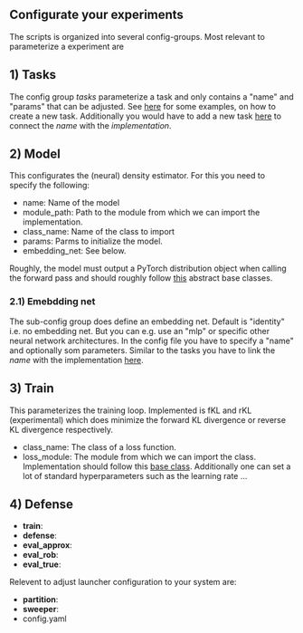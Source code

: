 
## Configurate your experiments

The scripts is organized into several config-groups. Most relevant to parameterize a experiment are

## 1) Tasks

The config group *tasks* parameterize a task and only contains a "name" and "params" that can be adjusted. See [here](https://github.com/mackelab/RABI/tree/main/src/rbibm/rbibm/tasks) for some examples, on how to create a new task. Additionally you would have to add a new task [here](https://github.com/mackelab/RABI/blob/main/src/rbibm/rbibm/utils/get_task.py) to connect the *name* with the *implementation*.

## 2) Model

This configurates the (neural) density estimator. For this you need to specify the following:
* name: Name of the model
* module_path: Path to the module from which we can import the implementation.
* class_name: Name of the class to import
* params: Parms to initialize the model.
* embedding_net: See below.

Roughly, the model must output a PyTorch distribution object when calling the forward pass and should roughly follow [this](https://github.com/mackelab/RABI/blob/main/src/rbi/rbi/models/base.py) abstract base classes.
### 2.1) Emebdding net

The sub-config group does define an embedding net. Default is "identity" i.e. no embedding net. But you can e.g. use an "mlp" or specific other neural network architectures. In the config file you have to specify a "name" and optionally som parameters. Similar to the tasks you have to link the *name* with the implementation [here](https://github.com/mackelab/RABI/blob/main/src/rbibm/rbibm/utils/embedding_nets.py).

## 3) Train
This parameterizes the training loop. Implemented is fKL and rKL (experimental) which does minimize the forward KL divergence or reverse KL divergence respectively.
* class_name: The class of a loss function.
* loss_module: The module from which we can import the class.
Implementation should follow this [base class](https://github.com/mackelab/RABI/blob/main/src/rbi/rbi/loss/base.py). Additionally one can set a lot of standard hyperparameters such as the learning rate ...

## 4) Defense


* **train**:
* **defense**:
* **eval_approx**:
* **eval_rob**:
* **eval_true**:

Relevent to adjust launcher configuration to your system are:
* **partition**:
* **sweeper**:
* config.yaml
